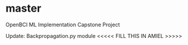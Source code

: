 # master
OpenBCI ML Implementation Capstone Project

Update:
  Backpropagation.py module
  <<<<< FILL THIS IN AMIEL >>>>>
